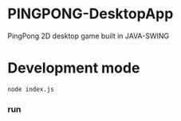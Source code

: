 # PINGPONG-DesktopApp
PingPong 2D desktop game built in JAVA-SWING

# Development mode 
```
node index.js

```

### run
